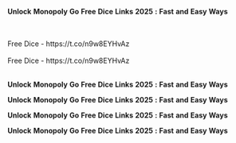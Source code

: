 <strong>Unlock</strong> <strong>Monopoly</strong> <strong>Go</strong> <strong>Free</strong> <strong>Dice</strong> <strong>Links</strong> <strong>2025</strong> <strong>:</strong> <strong>Fast</strong> <strong>and</strong> <strong>Easy</strong> <strong>Ways</strong>

<br>
<br>Free Dice - https://t.co/n9w8EYHvAz
<br>
<br>Free Dice - https://t.co/n9w8EYHvAz
<br>
<br>

<strong>Unlock</strong> <strong>Monopoly</strong> <strong>Go</strong> <strong>Free</strong> <strong>Dice</strong> <strong>Links</strong> <strong>2025</strong> <strong>:</strong> <strong>Fast</strong> <strong>and</strong> <strong>Easy</strong> <strong>Ways</strong>

<strong>Unlock</strong> <strong>Monopoly</strong> <strong>Go</strong> <strong>Free</strong> <strong>Dice</strong> <strong>Links</strong> <strong>2025</strong> <strong>:</strong> <strong>Fast</strong> <strong>and</strong> <strong>Easy</strong> <strong>Ways</strong>

<strong>Unlock</strong> <strong>Monopoly</strong> <strong>Go</strong> <strong>Free</strong> <strong>Dice</strong> <strong>Links</strong> <strong>2025</strong> <strong>:</strong> <strong>Fast</strong> <strong>and</strong> <strong>Easy</strong> <strong>Ways</strong>

<strong>Unlock</strong> <strong>Monopoly</strong> <strong>Go</strong> <strong>Free</strong> <strong>Dice</strong> <strong>Links</strong> <strong>2025</strong> <strong>:</strong> <strong>Fast</strong> <strong>and</strong> <strong>Easy</strong> <strong>Ways</strong>
